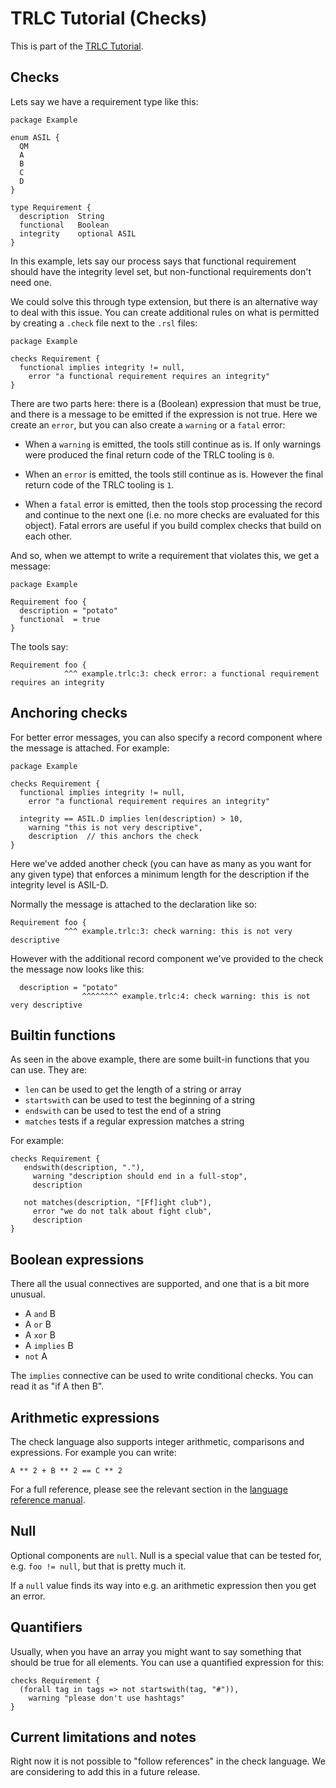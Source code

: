 # TRLC Tutorial (Checks)

This is part of the [TRLC Tutorial](TUTORIAL.md).

## Checks

Lets say we have a requirement type like this:

```
package Example

enum ASIL {
  QM
  A
  B
  C
  D
}

type Requirement {
  description  String
  functional   Boolean
  integrity    optional ASIL
}
```

In this example, lets say our process says that functional requirement
should have the integrity level set, but non-functional requirements
don't need one.

We could solve this through type extension, but there is an
alternative way to deal with this issue. You can create additional
rules on what is permitted by creating a `.check` file next to the
`.rsl` files:

```
package Example

checks Requirement {
  functional implies integrity != null,
    error "a functional requirement requires an integrity"
}
```

There are two parts here: there is a (Boolean) expression that must be
true, and there is a message to be emitted if the expression is not
true. Here we create an `error`, but you can also create a `warning`
or a `fatal` error:

* When a `warning` is emitted, the tools still continue as is. If only
  warnings were produced the final return code of the TRLC tooling is
  `0`.

* When an `error` is emitted, the tools still continue as is. However
  the final return code of the TRLC tooling is `1`.

* When a `fatal` error is emitted, then the tools stop processing the
  record and continue to the next one (i.e. no more checks are
  evaluated for this object). Fatal errors are useful if you build
  complex checks that build on each other.

And so, when we attempt to write a requirement that violates this, we
get a message:

```
package Example

Requirement foo {
  description = "potato"
  functional  = true
}
```

The tools say:

```
Requirement foo {
            ^^^ example.trlc:3: check error: a functional requirement requires an integrity
```

## Anchoring checks

For better error messages, you can also specify a record component
where the message is attached. For example:

```
package Example

checks Requirement {
  functional implies integrity != null,
    error "a functional requirement requires an integrity"

  integrity == ASIL.D implies len(description) > 10,
    warning "this is not very descriptive",
    description  // this anchors the check
}
```

Here we've added another check (you can have as many as you want for
any given type) that enforces a minimum length for the description if
the integrity level is ASIL-D.

Normally the message is attached to the declaration like so:

```
Requirement foo {
            ^^^ example.trlc:3: check warning: this is not very descriptive
```
However with the additional record component we've provided to the
check the message now looks like this:

```
  description = "potato"
                ^^^^^^^^ example.trlc:4: check warning: this is not very descriptive
```

## Builtin functions

As seen in the above example, there are some built-in functions that
you can use. They are:

* `len` can be used to get the length of a string or array
* `startswith` can be used to test the beginning of a string
* `endswith` can be used to test the end of a string
* `matches` tests if a regular expression matches a string

For example:

```
checks Requirement {
   endswith(description, "."),
     warning "description should end in a full-stop",
	 description

   not matches(description, "[Ff]ight club"),
     error "we do not talk about fight club",
	 description
}
```

## Boolean expressions

There all the usual connectives are supported, and one that is a bit
more unusual.

* A `and` B
* A `or` B
* A `xor` B
* A `implies` B
* `not` A

The `implies` connective can be used to write conditional checks. You
can read it as "if A then B".

## Arithmetic expressions

The check language also supports integer arithmetic, comparisons and
expressions. For example you can write:

```
A ** 2 + B ** 2 == C ** 2
```

For a full reference, please see the relevant section in the [language
reference manual](language-reference-manual/LRM.md#expressions).

## Null

Optional components are `null`. Null is a special value that can be
tested for, e.g. `foo != null`, but that is pretty much it.

If a `null` value finds its way into e.g. an arithmetic expression
then you get an error.

## Quantifiers

Usually, when you have an array you might want to say something that
should be true for all elements. You can use a quantified expression
for this:

```
checks Requirement {
  (forall tag in tags => not startswith(tag, "#")),
    warning "please don't use hashtags"
}
```

## Current limitations and notes

Right now it is not possible to "follow references" in the check
language. We are considering to add this in a future release.
